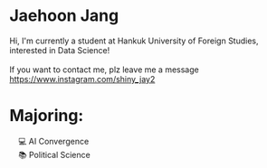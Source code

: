# Jaehoon Jang

Hi, I'm currently a student at Hankuk University of Foreign Studies, interested in Data Science!<br><br>If you want to contact me, plz leave me a message https://www.instagram.com/shiny_jay2
# Majoring:<br>
&nbsp;&nbsp;&nbsp;&nbsp;:computer: AI Convergence<br>
&nbsp;&nbsp;&nbsp;&nbsp;:books: Political Science


<!--
**ShinyJay2/ShinyJay2** is a ✨ _special_ ✨ repository because its `README.md` (this file) appears on your GitHub profile.

Here are some ideas to get you started:

- #:pencil2: I’m currently working on ...
- 🌱 I’m currently learning ...
- 👯 I’m looking to collaborate on ...
- 🤔 I’m looking for help with ...
- 💬 Ask me about ...
- 📫 How to reach me: ...
- 😄 Pronouns: ...
- ⚡ Fun fact: ...
-->
